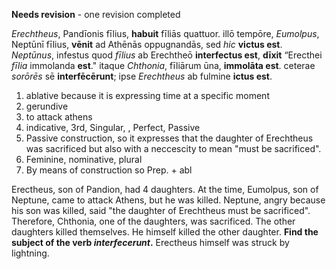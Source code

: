 **Needs revision** - one revision completed


*Erechtheus*, Pandīonis fīlius, **habuit** fīliās quattuor. illō tempōre, *Eumolpus*, Neptūnī fīlius, **vēnit** ad Athēnās oppugnandās, sed *hic* **victus est**. *Neptūnus*, infestus quod *fīlius* ab Erechtheō **interfectus est**, **dīxit** “Erecthei *fīlia* immolanda **est**." itaque *Chthonia*, fīliārum ūna, **immolāta est**. ceterae *sorōrēs* sē **interfēcērunt**; ipse *Erechtheus* ab fulmine **ictus est**. 




1. ablative because it is expressing time at a specific moment
2. gerundive
3. to attack athens
4. indicative, 3rd, Singular, , Perfect, Passive
5. Passive construction, so it expresses that the daughter of Erechtheus was sacrificed but also with a neccescity to mean "must be sacrificed".  
6. Feminine, nominative, plural 
7. By means of construction so Prep. + abl

Erectheus, son of Pandion, had 4 daughters. At the time, Eumolpus, son of Neptune, came to attack Athens, but he was killed. Neptune, angry because his son was killed, said "the daughter of Erechtheus must be sacrificed".
Therefore, Chthonia, one of the daughters, was sacrificed. The other daughters killed themselves.
He himself killed the other daughter. **Find the subject of the verb *interfecerunt*.**
Erectheus himself was struck by lightning.
